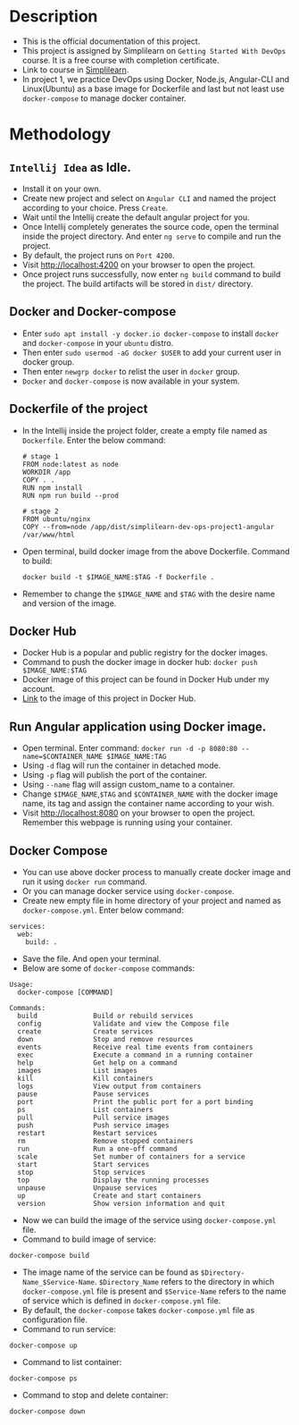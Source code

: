 # Description
- This is the official documentation of this project.
- This project is assigned by Simplilearn on `Getting Started With DevOps` course. It is a free course with completion certificate.
- Link to course in [Simplilearn](https://www.simplilearn.com/learn-devops-basics-skillup).
- In project 1, we practice DevOps using Docker, Node.js, Angular-CLI and Linux(Ubuntu) as a base image for Dockerfile and last but not least use `docker-compose` to manage docker container.

# Methodology
## `Intellij Idea` as Idle.
   - Install it on your own.
   - Create new project and select on `Angular CLI` and named the project according to your choice. Press `Create`.
   - Wait until the Intellij create the default angular project for you.
   - Once Intellij completely generates the source code, open the terminal inside the project directory. And enter `ng serve` to compile and run the project.
   - By default, the project runs on `Port 4200`. 
   - Visit [http://localhost:4200](http://localhost:4200) on your browser to open the project.
   - Once project runs successfully, now enter `ng build` command to build the project. The build artifacts will be stored in `dist/` directory.


## Docker and Docker-compose
  - Enter `sudo apt install -y docker.io docker-compose` to install `docker` and `docker-compose` in your `ubuntu` distro.
  - Then enter `sudo usermod -aG docker $USER` to add your current user in docker group.
  - Then enter `newgrp docker` to relist the user in `docker` group.
  - `Docker` and `docker-compose` is now available in your system.

## Dockerfile of the project
  - In the Intellij inside the project folder, create a empty file named as `Dockerfile`. Enter the below command:
    ````
    # stage 1
    FROM node:latest as node
    WORKDIR /app
    COPY . .
    RUN npm install
    RUN npm run build --prod
    
    # stage 2
    FROM ubuntu/nginx
    COPY --from=node /app/dist/simplilearn-dev-ops-project1-angular /var/www/html
    ````
  - Open terminal, build docker image from the above Dockerfile. Command to build: 
    ````
    docker build -t $IMAGE_NAME:$TAG -f Dockerfile .
    ````
  - Remember to change the `$IMAGE_NAME` and `$TAG` with the desire name and version of the image.

## Docker Hub
- Docker Hub is a popular and public registry for the docker images.
- Command to push the docker image in docker hub: 
  `docker push $IMAGE_NAME:$TAG`
- Docker image of this project can be found in Docker Hub under my account.
- [Link](https://hub.docker.com/r/thespiritman/simplilearn-devops-project1-angular) to the image of this project in Docker Hub. 

## Run Angular application using Docker image.
- Open terminal. Enter command:
  `docker run -d -p 8080:80 --name=$CONTAINER_NAME $IMAGE_NAME:TAG`
- Using `-d` flag will run the container in detached mode.
- Using `-p` flag will publish the port of the container.
- Using `--name` flag will assign custom_name to a container.
- Change `$IMAGE_NAME`,`$TAG` and `$CONTAINER_NAME` with the docker image name, its tag and assign the container name according to your wish.
- Visit [http://localhost:8080](http://localhost:8080) on your browser to open the project. Remember this webpage is running using your container.

## Docker Compose
- You can use above docker process to manually create docker image and run it using `docker run` command.
- Or you can manage docker service using `docker-compose`.
- Create new empty file in home directory of your project and named as `docker-compose.yml`. Enter below command:
````
services:
  web:
    build: .
````
- Save the file. And open your terminal.
- Below are some of `docker-compose` commands:
````
Usage:
  docker-compose [COMMAND]

Commands:
  build              Build or rebuild services
  config             Validate and view the Compose file
  create             Create services
  down               Stop and remove resources
  events             Receive real time events from containers
  exec               Execute a command in a running container
  help               Get help on a command
  images             List images
  kill               Kill containers
  logs               View output from containers
  pause              Pause services
  port               Print the public port for a port binding
  ps                 List containers
  pull               Pull service images
  push               Push service images
  restart            Restart services
  rm                 Remove stopped containers
  run                Run a one-off command
  scale              Set number of containers for a service
  start              Start services
  stop               Stop services
  top                Display the running processes
  unpause            Unpause services
  up                 Create and start containers
  version            Show version information and quit
````
- Now we can build the image of the service using `docker-compose.yml` file.
- Command to build image of service:
```` 
docker-compose build
````
- The image name of the service can be found as `$Directory-Name_$Service-Name`. `$Directory_Name` refers to the directory in which `docker-compose.yml` file is present and `$Service-Name` refers to the name of service which is defined in `docker-compose.yml` file.
- By default, the `docker-compose` takes `docker-compose.yml` file as configuration file.
- Command to run service: 
````
docker-compose up
````
- Command to list container: 
````
docker-compose ps
````
- Command to stop and delete container: 
````
docker-compose down
````
